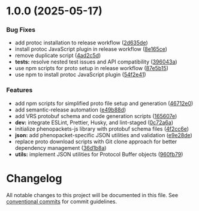 # 1.0.0 (2025-05-17)

### Bug Fixes

- add protoc installation to release workflow ([2d635de](https://github.com/berntpopp/phenopackets-js/commit/2d635dec80a3dfce9e597168a88bfddc951f3834))
- install protoc JavaScript plugin in release workflow ([8e165ce](https://github.com/berntpopp/phenopackets-js/commit/8e165ceb3467098c92788248cde3a9bf38aa3e8f))
- remove duplicate script ([4ad2c5d](https://github.com/berntpopp/phenopackets-js/commit/4ad2c5d997c62f5a970b416d2d42c37edd663cf2))
- **tests:** resolve nested test issues and API compatibility ([396043a](https://github.com/berntpopp/phenopackets-js/commit/396043a2d17ce8ef0ac77447e7cb9db0f488c69a))
- use npm scripts for proto setup in release workflow ([87e5b15](https://github.com/berntpopp/phenopackets-js/commit/87e5b1598eb71d872e13005ea0c794c1ce127810))
- use npm to install protoc JavaScript plugin ([54f2e41](https://github.com/berntpopp/phenopackets-js/commit/54f2e41fed99c2506ad8a9afffcec76bdc3b73be))

### Features

- add npm scripts for simplified proto file setup and generation ([46712e0](https://github.com/berntpopp/phenopackets-js/commit/46712e0d5e8414517def9103bbee483c5c4bd048))
- add semantic-release automation ([e49b88d](https://github.com/berntpopp/phenopackets-js/commit/e49b88d4c97ece28560665ee94c94a852a84b18c))
- add VRS protobuf schema and code generation scripts ([165607e](https://github.com/berntpopp/phenopackets-js/commit/165607e5fad94203274b981ebeb6955302c5e1a9))
- **dev:** integrate ESLint, Prettier, Husky, and lint-staged ([0c72a6a](https://github.com/berntpopp/phenopackets-js/commit/0c72a6ac6d3bc2f1d3299915ec91287c0a33c01e))
- initialize phenopackets-js library with protobuf schema files ([4f2cc6e](https://github.com/berntpopp/phenopackets-js/commit/4f2cc6e7b79d33f3129c68f285efd2514fb5edf3))
- **json:** add phenopacket-specific JSON utilities and validation ([e9e28de](https://github.com/berntpopp/phenopackets-js/commit/e9e28defe5a631b6c57d66ad9f082dd61a884952))
- replace proto download scripts with Git clone approach for better dependency management ([36d1b8a](https://github.com/berntpopp/phenopackets-js/commit/36d1b8abac602e85d2c856ad3248d382755ff685))
- **utils:** implement JSON utilities for Protocol Buffer objects ([960fb79](https://github.com/berntpopp/phenopackets-js/commit/960fb794a5bb207effadf03cdc64b565fc36b16e))

# Changelog

All notable changes to this project will be documented in this file. See [conventional commits](https://www.conventionalcommits.org/) for commit guidelines.

<!-- CHANGELOG will be automatically populated by semantic-release -->
